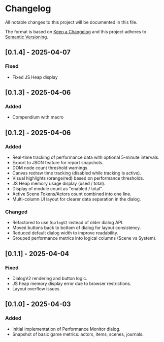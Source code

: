 # Changelog

All notable changes to this project will be documented in this file.

The format is based on [Keep a Changelog](https://keepachangelog.com/en/1.0.0/)
and this project adheres to [Semantic Versioning](https://semver.org/spec/v2.0.0.html).

## [0.1.4] - 2025-04-07
### Fixed
- Fixed JS Heap display

## [0.1.3] - 2025-04-06
### Added
- Compendium with macro

## [0.1.2] - 2025-04-06
### Added
- Real-time tracking of performance data with optional 5-minute intervals.
- Export to JSON feature for report snapshots.
- DOM node count threshold warnings.
- Canvas redraw time tracking (disabled while tracking is active).
- Visual highlights (orange/red) based on performance thresholds.
- JS Heap memory usage display (used / total).
- Display of module count as "enabled / total".
- Active Scene Tokens/Actors count combined into one line.
- Multi-column UI layout for clearer data separation in the dialog.

### Changed
- Refactored to use `DialogV2` instead of older dialog API.
- Moved buttons back to bottom of dialog for layout consistency.
- Reduced default dialog width to improve readability.
- Grouped performance metrics into logical columns (Scene vs System).

## [0.1.1] - 2025-04-04
### Fixed
- DialogV2 rendering and button logic.
- JS heap memory display error due to browser restrictions.
- Layout overflow issues.

## [0.1.0] - 2025-04-03
### Added
- Initial implementation of Performance Monitor dialog.
- Snapshot of basic game metrics: actors, items, scenes, journals.

